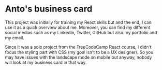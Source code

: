 # Anto's business card

This project was initially for training my React skills but and the end, I can
use it as a quick overview about me. Moreover, you can find my different
social medias such as my LinkedIn, Twitter, GitHub but also my portfolio and my
email.

Since it was a solo project from the FreeCodeCamp React course, I didn't focus
the styling part with CSS (my goal isn't to be a UX designer). So you may have
issues with the landscape mode on mobile but anyway, nobody will look at my
business card in that way.
